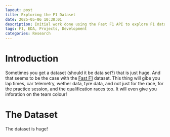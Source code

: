 ```yaml
---
layout: post
title: Exploring the F1 Dataset
date: 2025-05-06 10:30:01
description: Initial work done using the Fast F1 API to explore F1 data
tags: F1, EDA, Projects, Development
categories: Research
---
```


# Introduction

Sometimes you get a dataset (should it be data set?) that is just huge. And that seems to be the case with the [Fast F1](https://docs.fastf1.dev/index.html) dataset. This thing will gibe you lap times, car telemetry, wether data, tyre data, and not just for the race, for the practice session, and the qualification races too. It will even give you inforation on the team colour!
# The Dataset
The dataset is huge!